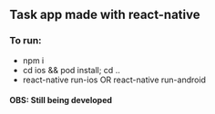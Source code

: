 ## Task app made with react-native

### To run:
 - npm i
 - cd ios && pod install; cd ..
 - react-native run-ios OR react-native run-android

#### OBS: Still being developed